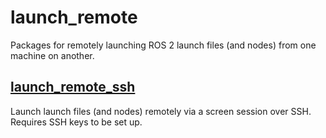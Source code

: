 # launch_remote
Packages for remotely launching ROS 2 launch files (and nodes) from one machine on another.

## [launch_remote_ssh](launch_remote_ssh/)
Launch launch files (and nodes) remotely via a screen session over SSH. Requires SSH keys to be set up.